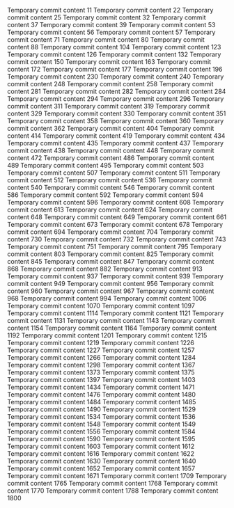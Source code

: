 Temporary commit content 11
Temporary commit content 22
Temporary commit content 25
Temporary commit content 32
Temporary commit content 37
Temporary commit content 39
Temporary commit content 53
Temporary commit content 56
Temporary commit content 57
Temporary commit content 71
Temporary commit content 80
Temporary commit content 88
Temporary commit content 104
Temporary commit content 123
Temporary commit content 126
Temporary commit content 132
Temporary commit content 150
Temporary commit content 163
Temporary commit content 172
Temporary commit content 177
Temporary commit content 196
Temporary commit content 230
Temporary commit content 240
Temporary commit content 248
Temporary commit content 258
Temporary commit content 281
Temporary commit content 282
Temporary commit content 284
Temporary commit content 294
Temporary commit content 296
Temporary commit content 311
Temporary commit content 319
Temporary commit content 329
Temporary commit content 330
Temporary commit content 351
Temporary commit content 358
Temporary commit content 360
Temporary commit content 362
Temporary commit content 404
Temporary commit content 414
Temporary commit content 419
Temporary commit content 434
Temporary commit content 435
Temporary commit content 437
Temporary commit content 438
Temporary commit content 448
Temporary commit content 472
Temporary commit content 486
Temporary commit content 489
Temporary commit content 495
Temporary commit content 503
Temporary commit content 507
Temporary commit content 511
Temporary commit content 512
Temporary commit content 536
Temporary commit content 540
Temporary commit content 546
Temporary commit content 586
Temporary commit content 592
Temporary commit content 594
Temporary commit content 596
Temporary commit content 608
Temporary commit content 613
Temporary commit content 624
Temporary commit content 648
Temporary commit content 649
Temporary commit content 661
Temporary commit content 673
Temporary commit content 678
Temporary commit content 694
Temporary commit content 704
Temporary commit content 730
Temporary commit content 732
Temporary commit content 743
Temporary commit content 751
Temporary commit content 795
Temporary commit content 803
Temporary commit content 825
Temporary commit content 845
Temporary commit content 847
Temporary commit content 868
Temporary commit content 882
Temporary commit content 913
Temporary commit content 937
Temporary commit content 939
Temporary commit content 949
Temporary commit content 956
Temporary commit content 960
Temporary commit content 967
Temporary commit content 968
Temporary commit content 994
Temporary commit content 1006
Temporary commit content 1070
Temporary commit content 1097
Temporary commit content 1114
Temporary commit content 1121
Temporary commit content 1131
Temporary commit content 1143
Temporary commit content 1154
Temporary commit content 1164
Temporary commit content 1192
Temporary commit content 1201
Temporary commit content 1215
Temporary commit content 1219
Temporary commit content 1226
Temporary commit content 1227
Temporary commit content 1257
Temporary commit content 1266
Temporary commit content 1284
Temporary commit content 1298
Temporary commit content 1367
Temporary commit content 1373
Temporary commit content 1375
Temporary commit content 1397
Temporary commit content 1403
Temporary commit content 1434
Temporary commit content 1471
Temporary commit content 1476
Temporary commit content 1480
Temporary commit content 1484
Temporary commit content 1485
Temporary commit content 1490
Temporary commit content 1529
Temporary commit content 1534
Temporary commit content 1536
Temporary commit content 1548
Temporary commit content 1549
Temporary commit content 1556
Temporary commit content 1584
Temporary commit content 1590
Temporary commit content 1595
Temporary commit content 1603
Temporary commit content 1612
Temporary commit content 1616
Temporary commit content 1622
Temporary commit content 1630
Temporary commit content 1640
Temporary commit content 1652
Temporary commit content 1657
Temporary commit content 1671
Temporary commit content 1709
Temporary commit content 1765
Temporary commit content 1768
Temporary commit content 1770
Temporary commit content 1788
Temporary commit content 1800
